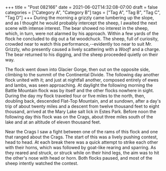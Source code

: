 +++
title = "Post 082166"
date = 2021-06-02T14:32:08-07:00
draft = false
categories = ["Category A", "Category B"]
tags = ["Tag A", "Tag B", "Tag C", "Tag D"]
+++
During the morning a grizzly came lumbering up the slope, and as I thought he would probably intercept the sheep, I awaited the next scene with intense interest. The bear showed no interest in the sheep, which, in turn, were not alarmed by his approach. Within a few yards of the flock he concluded to dig out a fat woodchuck. The sheep, full of curiosity, crowded near to watch this performance,--evidently too near to suit Mr. Grizzly, who presently caused a lively scattering with a _Woof!_ and a charge. The bear returned to his digging, and the sheep proceeded quietly on their way.

The flock went down into Glacier Gorge, then out on the opposite side, climbing to the summit of the Continental Divide. The following day another flock united with it; and just at nightfall another, composed entirely of ewes and lambs, was seen approaching. At daylight the following morning the Battle Mountain flock was by itself and the other flocks nowhere in sight. During the day my flock traveled four or five miles to the north, then, doubling back, descended Flat-Top Mountain, and at sundown, after a day's trip of about twenty miles and a descent from twelve thousand feet to eight thousand, arrived at the Mary Lake salt lick in Estes Park. Before noon the following day this flock was on the Crags, about three miles south of the lake and at an altitude of eleven thousand feet.

Near the Crags I saw a fight between one of the rams of this flock and one that ranged about the Crags. The start of this was a lively pushing contest, head to head. At each break there was a quick attempt to strike each other with their horns, which was followed by goat-like rearing and sparring. As they reared and struck, or struck while on their hind legs, the aim was to hit the other's nose with head or horn. Both flocks paused, and most of the sheep intently watched the contest.
